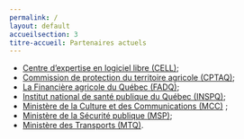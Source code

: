```yaml
---
permalink: /
layout: default
accueilsection: 3
titre-accueil: Partenaires actuels
---
```


- [Centre d’expertise en logiciel libre (CELL)](http://www.cspq.gouv.qc.ca/a-propos-du-cspq/centre-dexpertise-en-logiciel-libre/);
- [Commission de protection du territoire agricole (CPTAQ)](http://www.cptaq.gouv.qc.ca/);
- [La Financière agricole du Québec (FADQ)](http://www.fadq.qc.ca/);
- [Institut national de santé publique du Québec (INSPQ)](http://www.inspq.qc.ca/);
- [Ministère de la Culture et des Communications (MCC)](http://www.mcc.gouv.qc.ca/) ;
- [Ministère de la Sécurité publique (MSP)](http://www.securitepublique.gouv.qc.ca/);
- [Ministère des Transports (MTQ)](http://www.mtq.gouv.qc.ca/).



